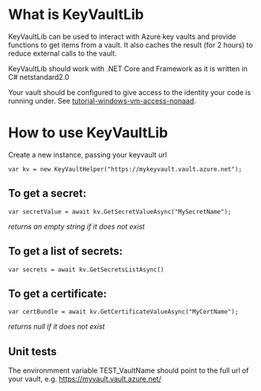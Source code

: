# What is KeyVaultLib

   KeyVaultLib can be used to interact with Azure key vaults and provide functions to get items from a vault. It also caches the result (for 2 hours) to reduce external calls to the vault.

   KeyVaultLib should work with .NET Core and Framework as it is written in C# netstandard2.0

   Your vault should be configured to give access to the identity your code is running under. See [tutorial-windows-vm-access-nonaad]( https://docs.microsoft.com/en-us/azure/active-directory/managed-identities-azure-resources/tutorial-windows-vm-access-nonaad).

# How to use KeyVaultLib

 Create a new instance, passing your keyvault url

```
var kv = new KeyVaultHelper("https://mykeyvault.vault.azure.net");  
```

## To get a secret:

```
var secretValue = await kv.GetSecretValueAsync("MySecretName");
```
*returns an empty string if it does not exist*

## To get a list of secrets:

```
var secrets = await kv.GetSecretsListAsync()
```

## To get a certificate:

```
var certBundle = await kv.GetCertificateValueAsync("MyCertName");
 ```

*returns null if it does not exist*

## Unit tests

The environmment variable TEST_VaultName should point to the full url of your vault, e.g. https://myvault.vault.azure.net/
